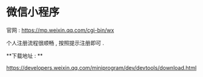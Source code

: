 # 微信小程序

官网 : https://mp.weixin.qq.com/cgi-bin/wx

个人注册流程很顺畅 , 按照提示注册即可 . 

**下载地址 : **

https://developers.weixin.qq.com/miniprogram/dev/devtools/download.html



